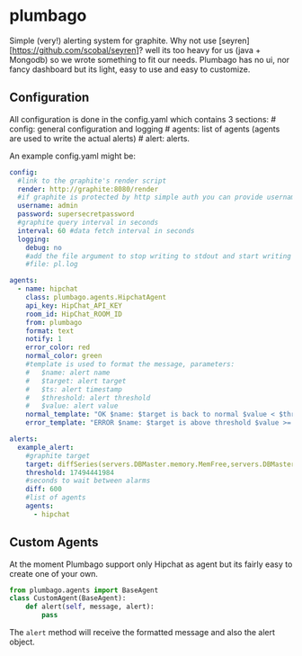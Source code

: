 plumbago
========

Simple (very!) alerting system for graphite.
Why not use [seyren][https://github.com/scobal/seyren]? well its too heavy for us (java + Mongodb) so we wrote something to fit our needs.
Plumbago has no ui, nor fancy dashboard but its light, easy to use and easy to customize.

Configuration
-------------
All configuration is done in the config.yaml which contains 3 sections:
    # config: general configuration and logging
    # agents: list of agents (agents are used to write the actual alerts)
    # alert: alerts.

An example config.yaml might be:

```yaml
config:
  #link to the graphite's render script
  render: http://graphite:8080/render
  #if graphite is protected by http simple auth you can provide username/password
  username: admin
  password: supersecretpassword
  #graphite query interval in seconds
  interval: 60 #data fetch interval in seconds
  logging:
    debug: no
    #add the file argument to stop writing to stdout and start writing to a file (all log levels)
    #file: pl.log

agents:
  - name: hipchat
    class: plumbago.agents.HipchatAgent
    api_key: HipChat_API_KEY
    room_id: HipChat_ROOM_ID
    from: plumbago
    format: text
    notify: 1
    error_color: red
    normal_color: green
    #template is used to format the message, parameters:
    #   $name: alert name
    #   $target: alert target
    #   $ts: alert timestamp
    #   $threshold: alert threshold
    #   $value: alert value
    normal_template: "OK $name: $target is back to normal $value < $threshold"
    error_template: "ERROR $name: $target is above threshold $value >= $threshold @demian"

alerts:
  example_alert:
    #graphite target
    target: diffSeries(servers.DBMaster.memory.MemFree,servers.DBMaster.memory.MemTotal)
    threshold: 17494441984
    #seconds to wait between alarms
    diff: 600
    #list of agents
    agents:
      - hipchat
```


Custom Agents
-------------
At the moment Plumbago support only Hipchat as agent but its fairly easy to create one of your own.

```python
from plumbago.agents import BaseAgent
class CustomAgent(BaseAgent):
    def alert(self, message, alert):
        pass
```

The `alert` method will receive the formatted message and also the alert object.